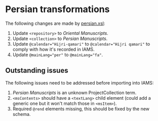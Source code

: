 # Persian transformations

The following changes are made by [persian.xsl](../persian.xsl):

1. Update `<repository>` to *Oriental Manuscripts*.
2. Update `<collection>` to *Persian Manuscripts*.
3. Update `@calendar="Hijri-qamari"` to `@calendar="Hijri qamari"` to comply with how it's recorded in IAMS.
4. Update `@mainLang="per"` to `@mainLang="fa"`.


## Outstanding issues

The following issues need to be addressed before importing into IAMS:

1. *Persian Manuscripts* is an unknown ProjectCollection term.
2. `<msContents>` should have a `<textLang>` child element (could add a generic one but it won't match those 
    in `<msItem>`).
3. Required `@rend` elements missing, this should be fixed by the new schema.
